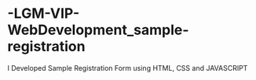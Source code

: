 # -LGM-VIP-WebDevelopment_sample-registration
I Developed Sample Registration Form using HTML, CSS and JAVASCRIPT

